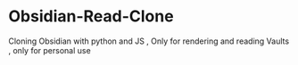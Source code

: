 # Obsidian-Read-Clone
Cloning Obsidian with python and JS , Only for rendering and reading Vaults , only for personal use
